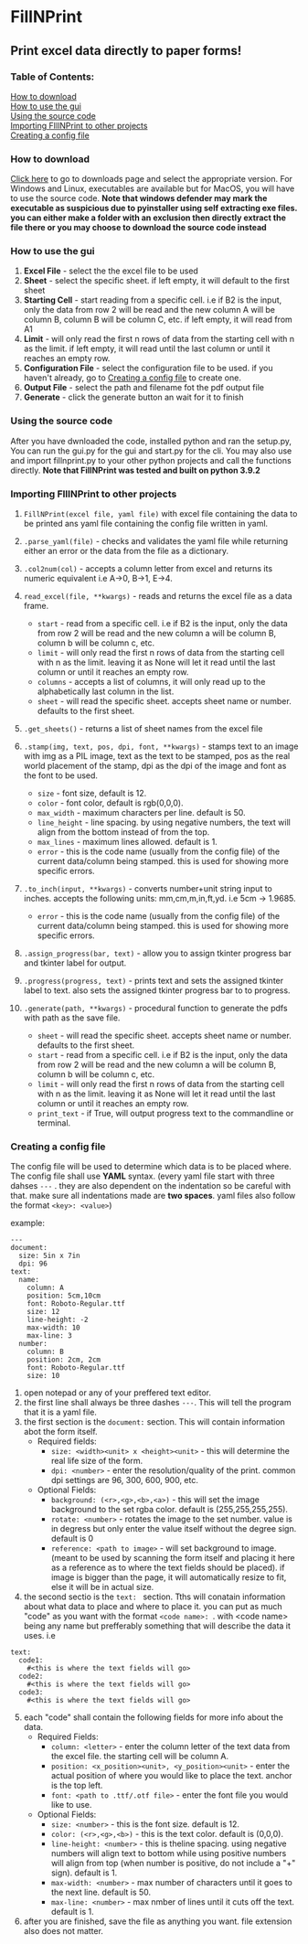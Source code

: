 # FillNPrint
## Print excel data directly to paper forms!    
### Table of Contents:  
[How to download](#how-to-download)  
[How to use the gui](#how-to-use-the-gui)  
[Using the source code](#using-the-source-code)  
[Importing FIllNPrint to other projects](#importing-fillnprint-to-other-projects)  
[Creating a config file](#creating-a-config-file)    


### How to download  
[Click here](https://github.com/IonAir1/fillnprint/releases/tag/v1.1.0) to go to downloads page and select the appropriate version.
For Windows and Linux, executables are available but for MacOS, you will have to use the source code.
**Note that windows defender may mark the executable as suspicious due to pyinstaller using self extracting exe files. you can either make a folder with an exclusion then directly extract the file there or you may choose to download the source code instead**    

### How to use the gui  
1. **Excel File** - select the the excel file to be used  
2. **Sheet** - select the specific sheet. if left empty, it will default to the first sheet  
3. **Starting Cell** - start reading from a specific cell. i.e if B2 is the input, only the data from row 2 will be read and the new column A will be column B, column B will be column C, etc. if left empty, it will read from A1  
4. **Limit** - will only read the first n rows of data from the starting cell with n as the limit. if left empty, it will read until the last column or until it reaches an empty row.  
5. **Configuration File** - select the configuration file to be used. if you haven't already, go to [Creating a config file](#creating-a-config-file) to create one.  
6. **Output File** - select the path and filename fot the pdf output file
7. **Generate** - click the generate button an wait for it to finish

### Using the source code
After you have dwnloaded the code, installed python and ran the setup.py, You can run the gui.py for the gui and start.py for the cli. You may also use and import fillnprint.py to your other python projects and call the functions directly. **Note that FillNPrint was tested and built on python 3.9.2**  

### Importing FIllNPrint to other projects  

1. `FillNPrint(excel file, yaml file)` with excel file containing the data to be printed ans yaml file containing the config file written in yaml.    

2. `.parse_yaml(file)` - checks and validates the yaml file while returning either an error or the data from the file as a dictionary.    

3. `.col2num(col)` - accepts a column letter from excel and returns its numeric equivalent i.e A->0, B->1, E->4.    

4. `read_excel(file, **kwargs)` - reads and returns the excel file as a data frame.
   - `start` - read from a specific cell. i.e if B2 is the input, only the data from row 2 will be read and the new column a will be column B, column b will be column c, etc.  
   - `limit` - will only read the first n rows of data from the starting cell with n as the limit. leaving it as None will let it read until the last column or until it reaches an empty row.  
   - `columns` - accepts a list of columns, it will only read up to the alphabetically last column in the list.  
   - `sheet` - will read the specific sheet. accepts sheet name or number. defaults to the first sheet.    
 
5. `.get_sheets()` - returns a list of sheet names from the excel file    

6. `.stamp(img, text, pos, dpi, font, **kwargs)` - stamps text to an image with img as a PIL image, text as the text to be stamped, pos as the real world placement of the stamp, dpi as the dpi of the image and font as the font to be used.  
   - `size` - font size, default is 12.  
   - `color` - font color, default is rgb(0,0,0).  
   - `max_width` - maximum characters per line. default is 50.  
   - `line_height` - line spacing. by using negative numbers, the text will align from the bottom instead of from the top.  
   - `max_lines` - maximum lines allowed. default is 1.  
   - `error` - this is the code name (usually from the config file) of the current data/column being stamped. this is used for showing more specific errors.    

7. `.to_inch(input, **kwargs)` - converts number+unit string input to inches. accepts the following units: mm,cm,m,in,ft,yd. i.e 5cm -> 1.9685.  
   - `error` - this is the code name (usually from the config file) of the current data/column being stamped. this is used for showing more specific errors.   

8. `.assign_progress(bar, text)` - allow you to assign tkinter progress bar and tkinter label for output.  

9. `.progress(progress, text)` - prints text and sets the assigned tkinter label to text. also sets the assigned tkinter progress bar to to progress.  

10. `.generate(path, **kwargs)` - procedural function to generate the pdfs with path as the save file.  
    - `sheet` - will read the specific sheet. accepts sheet name or number. defaults to the first sheet.    
    - `start` - read from a specific cell. i.e if B2 is the input, only the data from row 2 will be read and the new column a will be column B, column b will be column c, etc.  
    - `limit` - will only read the first n rows of data from the starting cell with n as the limit. leaving it as None will let it read until the last column or until it reaches an empty row.  
    - `print_text` - if True, will output progress text to the commandline or terminal.    
 
 ### Creating a config file  
The config file will be used to determine which data is to be placed where. The config file shall use **YAML** syntax. (every yaml file start with three dahses `---` . they are also dependent on the indentation so be careful with that. make sure all indentations made are **two spaces**. yaml files also follow the format `<key>: <value>`)  

example:  
```
---
document:
  size: 5in x 7in
  dpi: 96
text:
  name:
    column: A
    position: 5cm,10cm
    font: Roboto-Regular.ttf
    size: 12
    line-height: -2
    max-width: 10
    max-line: 3
  number:
    column: B
    position: 2cm, 2cm
    font: Roboto-Regular.ttf
    size: 10
```     

1. open notepad or any of your preffered text editor.    
2. the first line shall always be three dashes `---`. This will tell the program that it is a yaml file.    
3. the first section is the `document:` section. This will contain information abot the form itself.    
   - Required fields:  
     - `size: <width><unit> x <height><unit>` - this will determine the real life size of the form.  
     - `dpi: <number>` - enter the resolution/quality of the print. common dpi settings are 96, 300, 600, 900, etc.  
   - Optional Fields:  
     - `background: (<r>,<g>,<b>,<a>)` - this will set the image background to the set rgba color. default is (255,255,255,255).  
     - `rotate: <number>` - rotates the image to the set number. value is in degress but only enter the value itself without the degree sign. default is 0  
     - `reference: <path to image>` - will set background to image. (meant to be used by scanning the form itself and placing it here as a reference as to where the text fields should be placed). if image is bigger than the page, it will automatically resize to fit, else it will be in actual size.
4. the second sectio is the `text: ` section. Tths will conatain information about what data to place and where to place it. you can put as much "code" as you want with the format `<code name>: `. with \<code name> being any name but prefferably something that will describe the data it uses. i.e  

```
text:
  code1:
    #<this is where the text fields will go>
  code2:
    #<this is where the text fields will go>
  code3:
    #<this is where the text fields will go>
```    

5. each "code" shall contain the following fields for more info about the data.
   - Required Fields:
     - `column: <letter>` - enter the column letter of the text data from the excel file. the starting cell will be column A.
     - `position: <x_position><unit>, <y_position><unit>` - enter the actual position of where you would like to place the text. anchor is the top left.
     - `font: <path to .ttf/.otf file>` - enter the font file you would like to use.
   - Optional Fields:
     - `size: <number>` - this is the font size. default is 12.
     - `color: (<r>,<g>,<b>)` - this is the text color. default is (0,0,0).
     - `line-height: <number>` - this is theline spacing. using negative numbers will align text to bottom while using positive numbers will align from top (when number is positive, do not include a "+" sign). default is 1.
     - `max-width: <number>` - max number of characters until it goes to the next line. default is 50.
     - `max-line: <number>` - max nmber of lines until it cuts off the text. default is 1.
6. after you are finished, save the file as anything you want. file extension also does not matter.



